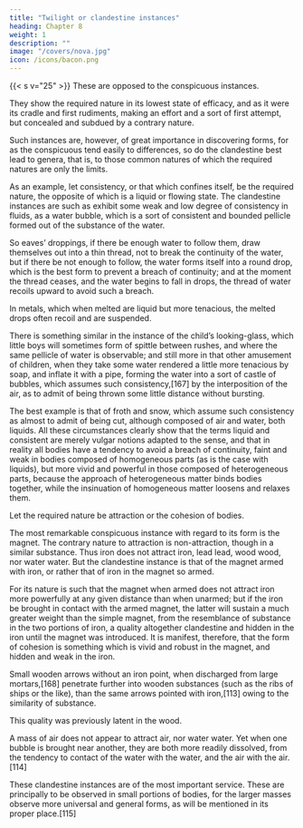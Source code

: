 ```yaml
---
title: "Twilight or clandestine instances"
heading: Chapter 8
weight: 1
description: ""
image: "/covers/nova.jpg"
icon: /icons/bacon.png
---
```



{{< s v="25" >}}  These are opposed to the conspicuous instances. 

They show the required nature in its lowest state of efficacy, and as it were its cradle and first rudiments, making an effort and a sort of first attempt, but concealed and subdued by a contrary nature. 

Such instances are, however, of great importance in discovering forms, for as the conspicuous tend easily to differences, so do the clandestine best lead to genera, that is, to those common natures of which the required natures are only the limits.

As an example, let consistency, or that which confines itself, be the required nature, the opposite of which is a liquid or flowing state. The clandestine instances are such as exhibit some weak and low degree of consistency in fluids, as a water bubble, which is a sort of consistent and bounded pellicle formed out of the substance of the water. 

So eaves’ droppings, if there be enough water to follow them, draw themselves out into a thin thread, not to break the continuity of the water, but if there be not enough to follow, the water forms itself into a round drop, which is the best form to prevent a breach of continuity; and at the moment the thread ceases, and the water begins to fall in drops, the thread of water recoils upward to avoid such a breach.

In metals, which when melted are liquid but more tenacious, the melted drops often recoil and are suspended. 

There is something similar in the instance of the child’s looking-glass, which little boys will sometimes form of spittle between rushes, and where the same pellicle of water is observable; and still more in that other amusement of children, when they take some water rendered a little more tenacious by soap, and inflate it with a pipe, forming the water into a sort of castle of bubbles, which assumes such consistency,[167] by the interposition of the air, as to admit of being thrown some little distance without bursting. 

The best example is that of froth and snow, which assume such consistency as almost to admit of being cut, although composed of air and water, both liquids. All these circumstances clearly show that the terms liquid and consistent are merely vulgar notions adapted to the sense, and that in reality all bodies have a tendency to avoid a breach of continuity, faint and weak in bodies composed of homogeneous parts (as is the case with liquids), but more vivid and powerful in those composed of heterogeneous parts, because the approach of heterogeneous matter binds bodies together, while the insinuation of homogeneous matter loosens and relaxes them.

Let the required nature be attraction or the cohesion of bodies.

The most remarkable conspicuous instance with regard to its form is the magnet. The contrary nature to attraction is non-attraction, though in a similar substance. Thus iron does not attract iron, lead lead, wood wood, nor water water. But the clandestine instance is that of the magnet armed with iron, or rather that of iron in the magnet so armed. 

For its nature is such that the magnet when armed does not attract iron more powerfully at any given distance than when unarmed; but if the iron be brought in contact with the armed magnet, the latter will sustain a much greater weight than the simple magnet, from the resemblance of substance in the two portions of iron, a quality altogether clandestine and hidden in the iron until the magnet was introduced. It is manifest, therefore, that the form of cohesion is something which is vivid and robust in the magnet, and hidden and weak in the iron. 

Small wooden arrows without an iron point, when discharged from large mortars,[168] penetrate further into wooden substances (such as the ribs of ships or the like), than the same arrows pointed with iron,[113] owing to the similarity of substance. 

This quality was previously latent in the wood. 

A mass of air does not appear to attract air, nor water water. Yet when one bubble is brought near another, they are both more readily dissolved, from the tendency to contact of the water with the water, and the air with the air.[114] 

These clandestine instances are of the most important service. These are principally to be observed in small portions of bodies, for the larger masses observe more universal and general forms, as will be mentioned in its proper place.[115]



